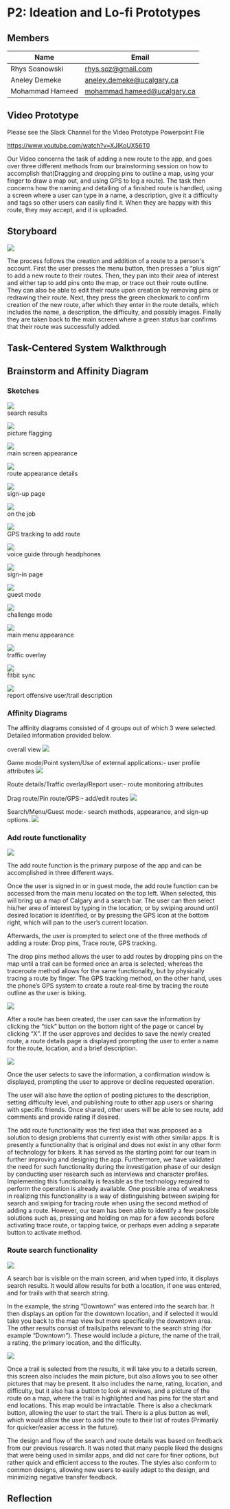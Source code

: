# P2: Ideation and Lo-fi Prototypes
 
## Members
Name | Email
--- | --- 
Rhys Sosnowski | rhys.soz@gmail.com
Aneley Demeke | aneley.demeke@ucalgary.ca
Mohammad Hameed | mohammad.hameed@ucalgary.ca
 
## Video Prototype
 
Please see the Slack Channel for the Video Prototype Powerpoint File
 
https://www.youtube.com/watch?v=XJIKoUX56T0
 
Our Video concerns the task of adding a new route to the app, and goes over three different methods from our brainstorming session on how to accomplish that(Dragging and dropping pins to outline a map, using your finger to draw a map out, and using GPS to log a route). The task then concerns how the naming and detailing of a finished route is handled, using a screen where a user can type in a name, a description, give it a difficulty and tags so other users can easily find it. When they are happy with this route, they may accept, and it is uploaded.
 
 
## Storyboard
 
![](http://i.imgur.com/yV9crkd.png)
 
The process follows the creation and addition of a route to a person's account.
First the user presses the menu button, then presses a “plus sign” to add a new route to their routes. Then, they pan into their area of interest and either tap to add pins onto the map, or trace out their route outline. They can also be able to edit their route upon creation by removing pins or redrawing their route. Next, they press the green checkmark to confirm creation of the new route, after which they enter in the route details, which includes the name, a description, the difficulty, and possibly images. Finally they are taken back to the main screen where a green status bar confirms that their route was successfully added.
 
## Task-Centered System Walkthrough
 
 
 
## Brainstorm and Affinity Diagram
 
### Sketches  
![](http://i.imgur.com/kRaHUYXm.jpg?1)          
search results

![](http://i.imgur.com/DENVOgfm.jpg?1)           
picture flagging

![](http://i.imgur.com/lLOcG8wm.jpg)            
main screen appearance 

![](http://i.imgur.com/8mDcJD4m.jpg?1)        
route appearance details

![](http://i.imgur.com/UuxaicNm.jpg)            
sign-up page

![](http://i.imgur.com/aC7AwOWm.jpg)        
on the job

![](http://i.imgur.com/MFTf2tzm.jpg)            
GPS tracking to add route

![](http://i.imgur.com/7FNeWBGm.jpg?1)        
voice guide through headphones

![](http://i.imgur.com/4r7bPtHm.jpg)            
sign-in page

![](http://i.imgur.com/Z0HtxEtm.jpg?1)            
guest mode

![](http://i.imgur.com/fDNv9YEm.jpg?1)        
challenge mode

![](http://i.imgur.com/dFiPSqTm.jpg?1)        
main menu appearance

![](http://i.imgur.com/NbrIxXJm.jpg?1)           
traffic overlay

![](http://i.imgur.com/KEkPA3Cm.jpg?1)        
fitbit sync

![](http://i.imgur.com/H0ootNem.jpg)            
report offensive user/trail description 

### Affinity Diagrams
 
The affinity diagrams consisted of 4 groups out of which 3 were selected. Detailed information provided below.
 
overall view
![](http://i.imgur.com/nJoO267m.jpg?1)        

Game mode/Point system/Use of external applications:- user profile attributes
![](http://i.imgur.com/pXFjxOzm.jpg?1)        
 
Route details/Traffic overlay/Report user:- route monitoring attributes
 
Drag route/Pin route/GPS:- add/edit routes
![](http://i.imgur.com/9CH114jm.jpg?1) 
 
Search/Menu/Guest mode:- search methods, appearance, and sign-up options.
![](http://i.imgur.com/LJNMKagm.jpg?1)
 

### Add route functionality
 
![](http://i.imgur.com/dFiPSqTm.jpg?1)
 
The add route function is the primary purpose of the app and can be accomplished in three different ways.
 
Once the user is signed in or in guest mode, the add route function can be accessed from the main menu located on the top left. When selected, this will bring up a map of Calgary and a search bar. The user can then select his/her area of interest by typing in the location, or by swiping around until desired location is identified, or by pressing the GPS icon at the bottom right, which will pan to the user’s current location.
 
Afterwards, the user is prompted to select one of the three methods of adding a route: Drop pins, Trace route, GPS tracking.
 
The drop pins method allows the user to add routes by dropping pins on the map until a trail can be formed once an area is selected; whereas the traceroute method allows for the same functionality, but by physically tracing a route by finger. The GPS tracking method, on the other hand, uses the phone’s GPS system to create a route real-time by tracing the route outline as the user is biking.
 
![](http://i.imgur.com/MFTf2tzm.jpg)
 
After a route has been created, the user can save the information by clicking the “tick” button on the bottom right of the page or cancel by clicking “X”. If the user approves and decides to save the newly created route, a route details page is displayed prompting the user to enter a name for the route, location, and a brief description.
 
![](http://i.imgur.com/8mDcJD4m.jpg?1)
 
Once the user selects to save the information, a confirmation window is displayed, prompting the user to approve or decline requested operation.
 
The user will also have the option of posting pictures to the description, setting difficulty level, and publishing route to other app users or sharing with specific friends. Once shared, other users will be able to see route, add comments and provide rating if desired. 
 
The add route functionality was the first idea that was proposed as a solution to design problems that currently exist with other similar apps. It is presently a functionality that is original and does not exist in any other form of technology for bikers. It has served as the starting point for our team in further improving and designing the app. Furthermore, we have validated the need for such functionality during the investigation phase of our design by conducting user research such as interviews and character profiles. Implementing this functionality is feasible as the technology required to perform the operation is already available. One possible area of weakness in realizing this functionality is a way of distinguishing between swiping for search and swiping for tracing route when using the second method of adding a route. However, our team has been able to identify a few possible solutions such as, pressing and holding on map for a few seconds before activating trace route, or tapping twice, or perhaps even adding a separate button to activate method.
 
 
### Route search functionality
 
![](http://i.imgur.com/XmNRjD1.jpg)
 
A search bar is visible on the main screen, and when typed into, it displays search results.
It would allow results for both a location, if one was entered, and for trails with that search string.
 
In the example, the string “Downtown” was entered into the search bar. It then displays an option for the downtown location, and if selected it would take you back to the map view but more specifically the downtown area. 
The other results consist of trails/paths relevant to the search string (for example “Downtown”). These would include a picture, the name of the trail, a rating, the primary location, and the difficulty.
 
![](http://i.imgur.com/BxHtamg.jpg)
 
Once a trail is selected from the results, it will take you to a details screen, this screen also includes the main picture, but also allows you to see other pictures that may be present. It also includes the name, rating, location, and difficulty, but it also has a button to look at reviews, and a picture of the route on a map, where the trail is highlighted and has pins for the start and end locations. This map would be intractable. There is also a checkmark button, allowing the user to start the trail. There is a plus button as well, which would allow the user to add the route to their list of routes (Primarily for quicker/easier access in the future). 
 
The design and flow of the search and route details was based on feedback from our previous research. It was noted that many people liked the designs that were being used in similar apps, and did not care for finer options, but rather quick and efficient access to the routes. The styles also conform to common designs, allowing new users to easily adapt to the design, and minimizing negative transfer feedback. 
 
 
## Reflection
 
 
